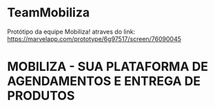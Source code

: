 # TeamMobiliza
Protótipo da equipe Mobiliza! atraves do link: https://marvelapp.com/prototype/6g97517/screen/76090045
# MOBILIZA - SUA PLATAFORMA DE AGENDAMENTOS E ENTREGA DE PRODUTOS

